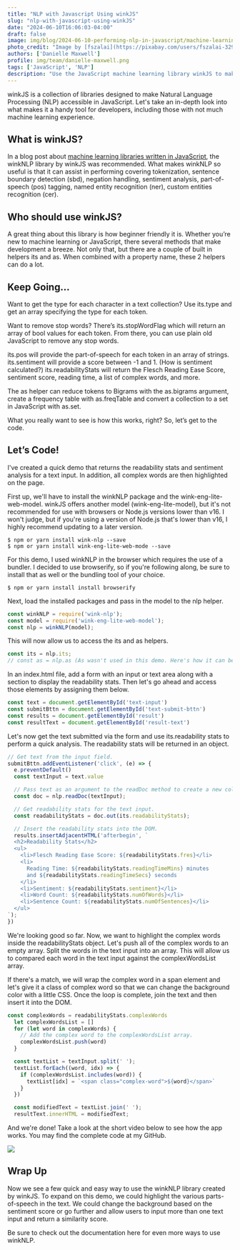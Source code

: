 ```yaml
---
title: "NLP with Javascript Using winkJS"
slug: "nlp-with-javascript-using-winkJS"
date: "2024-06-10T16:06:03-04:00"
draft: false
image: img/blog/2024-06-10-performing-nlp-in-javascript/machine-learning-robot.webp
photo_credit: "Image by [fszalai](https://pixabay.com/users/fszalai-32964329/?utm_source=link-attribution&utm_medium=referral&utm_campaign=image&utm_content=7770312) from [Pixabay](https://pixabay.com//?utm_source=link-attribution&utm_medium=referral&utm_campaign=image&utm_content=7770312)"
authors: ['Danielle Maxwell']
profile: img/team/danielle-maxwell.png
tags: ['JavaScript', 'NLP']
description: "Use the JavaScript machine learning library winkJS to make Natural Language Processing (NLP) beginner friendly."
---
```


winkJS is a collection of libraries designed to make Natural Language Processing (NLP) accessible in JavaScript. Let's take an in-depth look into what makes it a handy tool for developers, including those with not much machine learning experience.

<!--more-->

## What is winkJS?
In a blog post about [machine learning libraries written in JavaScript](/blog/5-javascript-libraries-to-use-for-machine-learning/), the winkNLP library by winkJS was recommended. What makes winkNLP so useful is that it can assist in performing covering tokenization, sentence boundary detection (sbd), negation handling, sentiment analysis, part-of-speech (pos) tagging, named entity recognition (ner), custom entities recognition (cer).


## Who should use winkJS?
A great thing about this library is how beginner friendly it is. Whether you’re new to machine learning or JavaScript, there several methods that make development a breeze. Not only that, but there are a couple of built in helpers its and as. When combined with a property name, these 2 helpers can do a lot.

## Keep Going...
Want to get the type for each character in a text collection? Use its.type and get an array specifying the type for each token.

Want to remove stop words? There’s its.stopWordFlag which will return an array of bool values for each token. From there, you can use plain old JavaScript to remove any stop words.

its.pos will provide the part-of-speech for each token in an array of strings.
its.sentiment will provide a score between -1 and 1. (How is sentiment calculated?)
its.readabilityStats will return the Flesch Reading Ease Score, sentiment score, reading time, a list of complex words, and more.

The as helper can reduce tokens to Bigrams with the as.bigrams argument, create a frequency table with as.freqTable and convert a collection to a set in JavaScript with as.set.

What you really want to see is how this works, right? So, let’s get to the code.

## Let’s Code!

I've created a quick demo that returns the readability stats and sentiment analysis for a text input. In addition, all complex words are then highlighted on the page.

First up, we'll have to install the winkNLP package and the wink-eng-lite-web-model. winkJS offers another model (wink-eng-lite-model), but it's not recommended for use with browsers or Node.js versions lower than v16. I won't judge, but if you're using a version of Node.js that's lower than v16, I highly recommend updating to a later version.

```
$ npm or yarn install wink-nlp --save
$ npm or yarn install wink-eng-lite-web-mode --save
```

For this demo, I used winkNLP in the browser which requires the use of a bundler. I decided to use browserify, so if you're following along, be sure to install that as well or the bundling tool of your choice.

```
$ npm or yarn install install browserify
```

Next, load the installed packages and pass in the model to the nlp helper.

```javascript
const winkNLP = require('wink-nlp');
const model = require('wink-eng-lite-web-model');
const nlp = winkNLP(model);
```

This will now allow us to access the its and as helpers.

```javascript
const its = nlp.its;
// const as = nlp.as (As wasn't used in this demo. Here's how it can be accessed.)
```

In an index.html file, add a form with an input or text area along with a section to display the readability stats. Then let's go ahead and access those elements by assigning them below.


```javascript
const text = document.getElementById('text-input')
const submitBttn = document.getElementById('text-submit-bttn')
const results = document.getElementById('result')
const resultText = document.getElementById('result-text')
```

Let's now get the text submitted via the form and use its.readability stats to perform a quick analysis. The readability stats will be returned in an object.

```javascript
// Get text from the input field.
submitBttn.addEventListener('click', (e) => {
  e.preventDefault()
  const textInput = text.value

  // Pass text as an argument to the readDoc method to create a new collection.
  const doc = nlp.readDoc(textInput);

  // Get readability stats for the text input.
  const readabilityStats = doc.out(its.readabilityStats);

  // Insert the readability stats into the DOM.
  results.insertAdjacentHTML('afterbegin', `
  <h2>Readability Stats</h2>
  <ul>
    <li>Flesch Reading Ease Score: ${readabilityStats.fres}</li>
    <li>
      Reading Time: ${readabilityStats.readingTimeMins} minutes 
      and ${readabilityStats.readingTimeSecs} seconds
    </li>
    <li>Sentiment: ${readabilityStats.sentiment}</li>
    <li>Word Count: ${readabilityStats.numOfWords}</li>
    <li>Sentence Count: ${readabilityStats.numOfSentences}</li>
  </ul>
`);
})
```

We're looking good so far. Now, we want to highlight the complex words inside the readabilityStats object. Let's push all of the complex words to an empty array. Split the words in the text input into an array. This will allow us to compared each word in the text input against the complexWordsList array. 

If there's a match, we will wrap the complex word in a span element and let's give it a class of complex word so that we can change the background color with a little CSS. Once the loop is complete, join the text and then insert it into the DOM.

```javascript
const complexWords = readabilityStats.complexWords
  let complexWordsList = []
  for (let word in complexWords) {
    // Add the complex word to the complexWordsList array.
    complexWordsList.push(word)
  }

  const textList = textInput.split(' ');
  textList.forEach((word, idx) => {
    if (complexWordsList.includes(word)) {
      textList[idx] = `<span class="complex-word">${word}</span>`
    }
  })

  const modifiedText = textList.join(' ');
  resultText.innerHTML = modifiedText;
```

And we're done! Take a look at the short video below to see how the app works. You may find the complete code at my GitHub.

<img src="img/blog/2024-06-10-performing-nlp-in-javascript/wink-nlp-demo.gif" style="margin: 0 auto" />

## Wrap Up
Now we see a few quick and easy way to use the winkNLP library created by winkJS. To expand on this demo, we could highlight the various parts-of-speech in the text. We could change the background based on the sentiment score or go further and allow users to input more than one text input and return a similarity score.

Be sure to check out the documentation here for even more ways to use winkNLP.



